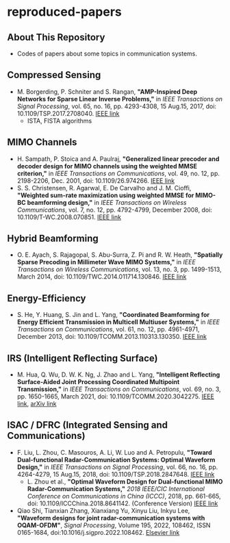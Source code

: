 # reproduced-papers

## About This Repository
* Codes of papers about some topics in communication systems.

## Compressed Sensing
* M. Borgerding, P. Schniter and S. Rangan, __"AMP-Inspired Deep Networks for Sparse Linear Inverse Problems,"__ in _IEEE Transactions on Signal Processing_, vol. 65, no. 16, pp. 4293-4308, 15 Aug.15, 2017, doi: 10.1109/TSP.2017.2708040. [IEEE link](https://ieeexplore.ieee.org/document/7934066)
  * ISTA, FISTA algorithms  

## MIMO Channels
* H. Sampath, P. Stoica and A. Paulraj, __"Generalized linear precoder and decoder design for MIMO channels using the weighted MMSE criterion,"__ in _IEEE Transactions on Communications_, vol. 49, no. 12, pp. 2198-2206, Dec. 2001, doi: 10.1109/26.974266. [IEEE link](https://ieeexplore.ieee.org/document/974266)
* S. S. Christensen, R. Agarwal, E. De Carvalho and J. M. Cioffi, __"Weighted sum-rate maximization using weighted MMSE for MIMO-BC beamforming design,"__ in _IEEE Transactions on Wireless Communications_, vol. 7, no. 12, pp. 4792-4799, December 2008, doi: 10.1109/T-WC.2008.070851. [IEEE link](https://ieeexplore.ieee.org/document/4712693)

## Hybrid Beamforming
* O. E. Ayach, S. Rajagopal, S. Abu-Surra, Z. Pi and R. W. Heath, __"Spatially Sparse Precoding in Millimeter Wave MIMO Systems,"__ in _IEEE Transactions on Wireless Communications_, vol. 13, no. 3, pp. 1499-1513, March 2014, doi: 10.1109/TWC.2014.011714.130846. [IEEE link](https://ieeexplore.ieee.org/document/6717211)

## Energy-Efficiency
* S. He, Y. Huang, S. Jin and L. Yang, __"Coordinated Beamforming for Energy Efficient Transmission in Multicell Multiuser Systems,"__ in _IEEE Transactions on Communications_, vol. 61, no. 12, pp. 4961-4971, December 2013, doi: 10.1109/TCOMM.2013.110313.130350. [IEEE link](https://ieeexplore.ieee.org/abstract/document/6657837)

## IRS (Intelligent Reflecting Surface)
* M. Hua, Q. Wu, D. W. K. Ng, J. Zhao and L. Yang, __"Intelligent Reflecting Surface-Aided Joint Processing Coordinated Multipoint Transmission,"__ in _IEEE Transactions on Communications_, vol. 69, no. 3, pp. 1650-1665, March 2021, doi: 10.1109/TCOMM.2020.3042275. [IEEE link](https://ieeexplore.ieee.org/document/9279253), [arXiv link](https://arxiv.org/abs/2003.13909)

## ISAC / DFRC (Integrated Sensing and Communications)
* F. Liu, L. Zhou, C. Masouros, A. Li, W. Luo and A. Petropulu, __"Toward Dual-functional Radar-Communication Systems: Optimal Waveform Design,"__ in _IEEE Transactions on Signal Processing_, vol. 66, no. 16, pp. 4264-4279, 15 Aug.15, 2018, doi: 10.1109/TSP.2018.2847648. [IEEE link](https://ieeexplore.ieee.org/document/8386661)
  * L. Zhou et al., __"Optimal Waveform Design for Dual-functional MIMO Radar-Communication Systems,"__ _2018 IEEE/CIC International Conference on Communications in China (ICCC)_, 2018, pp. 661-665, doi: 10.1109/ICCChina.2018.8641142. (Conference Version) [IEEE link](https://ieeexplore.ieee.org/document/8641142)
* Qiao Shi, Tianxian Zhang, Xianxiang Yu, Xinyu Liu, Inkyu Lee, __"Waveform designs for joint radar-communication systems with OQAM-OFDM"__, _Signal Processing_, Volume 195, 2022, 108462, ISSN 0165-1684, doi:10.1016/j.sigpro.2022.108462. [Elsevier link](https://www.sciencedirect.com/science/article/pii/S0165168422000093)

